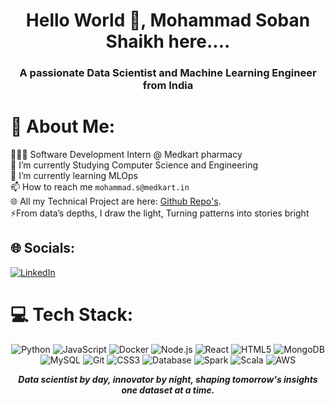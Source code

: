 <h1 align="center">Hello World 👋, Mohammad Soban Shaikh here....</h1>
<h3 align="center">A passionate Data Scientist and Machine Learning Engineer from India</h3>

# 💫 About Me:
🧑🏻‍💻 Software Development Intern @ Medkart pharmacy <br>🔭 I’m currently Studying Computer Science and Engineering<br>🌱 I’m currently learning MLOps<br>📫 How to reach me `mohammad.s@medkart.in` <br> 🌐 All my Technical Project are here: [Github Repo's](https://github.com/Mohammad-Soban?tab=repositories). <br> ⚡From data’s depths, I draw the light, Turning patterns into stories bright
<!-- If `` does not works add ** Data **  in the above email id-->

## 🌐 Socials:
[![LinkedIn](https://img.shields.io/badge/LinkedIn-%230077B5.svg?logo=linkedin&logoColor=white)](https://www.linkedin.com/in/soban1103) 


# 💻 Tech Stack:
<p align="center">
  <img src="https://img.shields.io/badge/python-%2314354C.svg?style=for-the-badge&logo=python&logoColor=white" alt="Python" />
  <img src="https://img.shields.io/badge/javascript-%23323330.svg?style=for-the-badge&logo=javascript&logoColor=%23F7DF1E" alt="JavaScript" />
  <img src="https://img.shields.io/badge/docker-%230db7ed.svg?style=for-the-badge&logo=docker&logoColor=white" alt="Docker" />
  <img src="https://img.shields.io/badge/node.js-6DA55F?style=for-the-badge&logo=node.js&logoColor=white" alt="Node.js" />
  <img src="https://img.shields.io/badge/react-%2320232a.svg?style=for-the-badge&logo=react&logoColor=%2361DAFB" alt="React" />
  <img src="https://img.shields.io/badge/html5-%23E34F26.svg?style=for-the-badge&logo=html5&logoColor=white" alt="HTML5" />
  <img src="https://img.shields.io/badge/mongodb-%2347A248.svg?style=for-the-badge&logo=mongodb&logoColor=white" alt="MongoDB" />
  <img src="https://img.shields.io/badge/mysql-%2300f.svg?style=for-the-badge&logo=mysql&logoColor=white" alt="MySQL" />
  <img src="https://img.shields.io/badge/git-%23F05033.svg?style=for-the-badge&logo=git&logoColor=white" alt="Git" />
  <img src="https://img.shields.io/badge/css3-%231572B6.svg?style=for-the-badge&logo=css3&logoColor=white" alt="CSS3" />
  <img src="https://img.shields.io/badge/database-%234B0082.svg?style=for-the-badge&logo=database&logoColor=white" alt="Database" />
  <img src="https://img.shields.io/badge/apache_spark-%23E25A1C.svg?style=for-the-badge&logo=apache-spark&logoColor=white" alt="Spark" />
  <img src="https://img.shields.io/badge/scala-%23DC322F.svg?style=for-the-badge&logo=scala&logoColor=white" alt="Scala" />
  <img src="https://img.shields.io/badge/aws-%23FF9900.svg?style=for-the-badge&logo=amazon-aws&logoColor=white" alt="AWS" />

</p>

<center><b><i>Data scientist by day, innovator by night, shaping tomorrow's insights one dataset at a time.</i></b></center>

<!--
# 📊 GitHub Stats:
[![Soban's GitHub stats](https://github-readme-stats.vercel.app/api?username=Mohammad-Soban&show_icons=true&hide_border=false&bg_color=000000&title_color=00FFFF&text_color=00FFFF&icon_color=00FFFF)]

![](https://github-readme-streak-stats.herokuapp.com/?user=Mohammad-Soban&theme=radical&hide_border=false)<br/>
![](https://github-readme-stats.vercel.app/api/top-langs/?username=Mohammad-Soban&theme=radical&hide_border=false&include_all_commits=true&count_private=false&layout=compact)
--->


<!---
Soban-MDK/Soban-MDK is a ✨ special ✨ repository because its `README.md` (this file) appears on your GitHub profile.
You can click the Preview link to take a look at your changes.
--->
